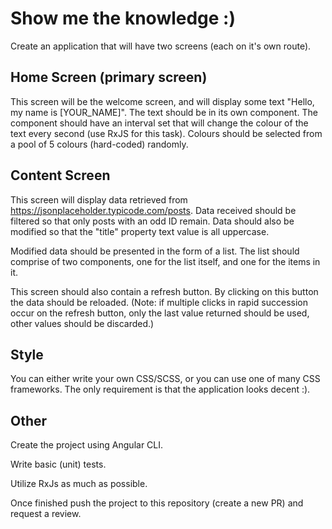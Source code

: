 # Show me the knowledge :)

Create an application that will have two screens (each on it's own route). 

## Home Screen (primary screen)
This screen will be the welcome screen, and will display some text "Hello, my name is [YOUR_NAME]". 
The text should be in its own component. The component should have an interval set that will change the colour of the text every second (use RxJS for this task).
Colours should be selected from a pool of 5 colours (hard-coded) randomly.

## Content Screen
This screen will display data retrieved from https://jsonplaceholder.typicode.com/posts.
Data received should be filtered so that only posts with an odd ID remain.
Data should also be modified so that the "title" property text value is all uppercase.

Modified data should be presented in the form of a list.
The list should comprise of two components, one for the list itself, and one for the items in it.

This screen should also contain a refresh button. By clicking on this button the data should be reloaded. 
(Note: if multiple clicks in rapid succession occur on the refresh button, only the last value returned should be used, other values should be discarded.)

## Style
You can either write your own CSS/SCSS, or you can use one of many CSS frameworks. The only requirement is that the application looks decent :). 

## Other
Create the project using Angular CLI. 

Write basic (unit) tests.

Utilize RxJs as much as possible. 

Once finished push the project to this repository (create a new PR) and request a review. 
